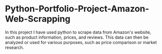 # Python-Portfolio-Project-Amazon-Web-Scrapping

In this project I have used python to scrape data from Amazon's website, such as product information, prices, and reviews. This data can then be analyzed or used for various purposes, such as price comparison or market research.
